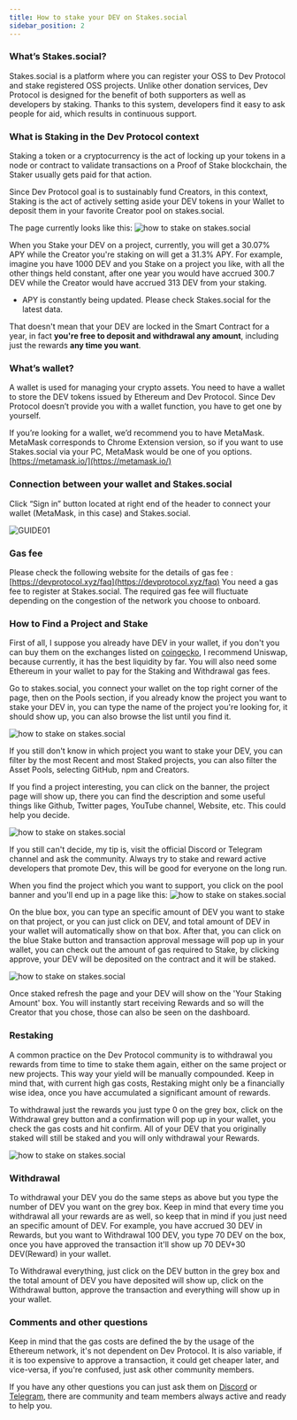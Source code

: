 ```yaml
---
title: How to stake your DEV on Stakes.social
sidebar_position: 2
---
```


### What’s Stakes.social?

Stakes.social is a platform where you can register your OSS to Dev Protocol and stake registered OSS projects. Unlike other donation services, Dev Protocol is designed for the benefit of both supporters as well as developers by staking. Thanks to this system, developers find it easy to ask people for aid, which results in continuous support.

### What is Staking in the Dev Protocol context

Staking a token or a cryptocurrency is the act of locking up your tokens in a node or contract to validate transactions on a Proof of Stake blockchain, the Staker usually gets paid for that action.

Since Dev Protocol goal is to sustainably fund Creators, in this context, Staking is the act of actively setting aside your DEV tokens in your Wallet to deposit them in your favorite Creator pool on stakes.social.

The page currently looks like this:
![how to stake on stakes.social](/img/stakes.social/stakes.social-1.png)

When you Stake your DEV on a project, currently, you will get a 30.07% APY while the Creator you're staking on will get a 31.3% APY. For example, imagine you have 1000 DEV and you Stake on a project you like, with all the other things held constant, after one year you would have accrued 300.7 DEV while the Creator would have accrued 313 DEV from your staking.

- APY is constantly being updated. Please check Stakes.social for the latest data.

That doesn't mean that your DEV are locked in the Smart Contract for a year, in fact **you're free to deposit and withdrawal any amount**, including just the rewards **any time you want**.

### What’s wallet?

A wallet is used for managing your crypto assets. You need to have a wallet to store the DEV tokens issued by Ethereum and Dev Protocol. Since Dev Protocol doesn’t provide you with a wallet function, you have to get one by yourself.

If you’re looking for a wallet, we’d recommend you to have MetaMask.
MetaMask corresponds to Chrome Extension version, so if you want to use Stakes.social via your PC, MetaMask would be one of you options.
[https://metamask.io/](https://metamask.io/)

### Connection between your wallet and Stakes.social

Click “Sign in” button located at right end of the header to connect your wallet (MetaMask, in this case) and Stakes.social.

![GUIDE01](/img/stakes.social/onboard-guide/guide01.jpeg)

### Gas fee

Please check the following website for the details of gas fee : [https://devprotocol.xyz/faq](https://devprotocol.xyz/faq)
You need a gas fee to register at Stakes.social. The required gas fee will fluctuate depending on the congestion of the network you choose to onboard.

### How to Find a Project and Stake

First of all, I suppose you already have DEV in your wallet, if you don't you can buy them on the exchanges listed on [coingecko](https://www.coingecko.com/en/coins/dev-protocol), I recommend Uniswap, because currently, it has the best liquidity by far. You will also need some Ethereum in your wallet to pay for the Staking and Withdrawal gas fees.

Go to stakes.social, you connect your wallet on the top right corner of the page, then on the Pools section, if you already know the project you want to stake your DEV in, you can type the name of the project you're looking for, it should show up, you can also browse the list until you find it.

![how to stake on stakes.social](/img/stakes.social/stakes.social-2.png)

If you still don't know in which project you want to stake your DEV, you can filter by the most Recent and most Staked projects, you can also filter the Asset Pools, selecting GitHub, npm and Creators.

If you find a project interesting, you can click on the banner, the project page will show up, there you can find the description and some useful things like Github, Twitter pages, YouTube channel, Website, etc. This could help you decide.

![how to stake on stakes.social](/img/stakes.social/stakes.social-3.png)

If you still can't decide, my tip is, visit the official Discord or Telegram channel and ask the community. Always try to stake and reward active developers that promote Dev, this will be good for everyone on the long run.

When you find the project which you want to support, you click on the pool banner and you'll end up in a page like this:
![how to stake on stakes.social](/img/stakes.social/stakes.social-4.png)

On the blue box, you can type an specific amount of DEV you want to stake on that project, or you can just click on DEV, and total amount of DEV in your wallet will automatically show on that box. After that, you can click on the blue Stake button and transaction approval message will pop up in your wallet, you can check out the amount of gas required to Stake, by clicking approve, your DEV will be deposited on the contract and it will be staked.

![how to stake on stakes.social](/img/stakes.social/stakes.social-5.png)

Once staked refresh the page and your DEV will show on the 'Your Staking Amount' box. You will instantly start receiving Rewards and so will the Creator that you chose, those can also be seen on the dashboard.

### Restaking

A common practice on the Dev Protocol community is to withdrawal you rewards from time to time to stake them again, either on the same project or new projects. This way your yield will be manually compounded. Keep in mind that, with current high gas costs, Restaking might only be a financially wise idea, once you have accumulated a significant amount of rewards.

To withdrawal just the rewards you just type 0 on the grey box, click on the Withdrawal grey button and a confirmation will pop up in your wallet, you check the gas costs and hit confirm. All of your DEV that you originally staked will still be staked and you will only withdrawal your Rewards.

![how to stake on stakes.social](/img/stakes.social/stakes.social-6.png)

### Withdrawal

To withdrawal your DEV you do the same steps as above but you type the number of DEV you want on the grey box. Keep in mind that every time you withdrawal all your rewards are as well, so keep that in mind if you just need an specific amount of DEV. For example, you have accrued 30 DEV in Rewards, but you want to Withdrawal 100 DEV, you type 70 DEV on the box, once you have approved the transaction it'll show up 70 DEV+30 DEV(Reward) in your wallet.

To Withdrawal everything, just click on the DEV button in the grey box and the total amount of DEV you have deposited will show up, click on the Withdrawal button, approve the transaction and everything will show up in your wallet.

### Comments and other questions

Keep in mind that the gas costs are defined the by the usage of the Ethereum network, it's not dependent on Dev Protocol. It is also variable, if it is too expensive to approve a transaction, it could get cheaper later, and vice-versa, if you're confused, just ask other community members.

If you have any other questions you can just ask them on [Discord](https://discord.com/channels/547215761341546497/675499290940014604) or [Telegram](https://web.telegram.org/#/im?p=@devprtcl), there are community and team members always active and ready to help you.

